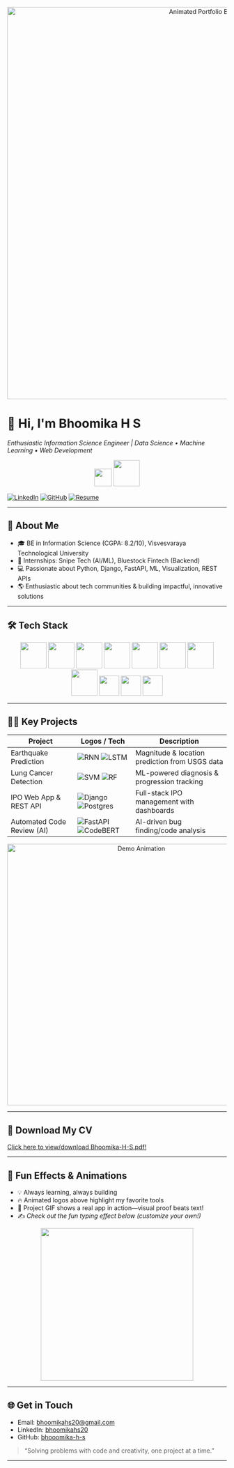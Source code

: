 <!-- 🔥 Animated Header Banner (Place your custom GIF in assets/) -->
<p align="center">
  <img src="assets/animated_super_banner.gif" alt="Animated Portfolio Banner" width="900"/>
</p>

# 👋 Hi, I'm Bhoomika H S  
*Enthusiastic Information Science Engineer | Data Science • Machine Learning • Web Development*

<!-- Dynamic Emoji Animation (Optional) -->
<p align="center">
  <img src="https://raw.githubusercontent.com/MartinHeinz/MartinHeinz/master/wave.gif" width="40"/>
  <img src="assets/welcome_orbit.gif" width="60"/>
</p>

[![LinkedIn](https://img.shields.io/badge/LinkedIn-blue?style=flat-square&logo=linkedin)](https://linkedin.com/in/bhoomikahs20)
[![GitHub](https://img.shields.io/badge/GitHub-100000?style=flat-square&logo=github&logoColor=white)](https://github.com/bhooomika-h-s)
[![Resume](https://img.shields.io/badge/Download%20CV-Red?style=flat-square&logo=adobeacrobatreader&logoColor=white)](./Bhoomika-H-S.pdf)

---

## 🚀 About Me

- 🎓 BE in Information Science (CGPA: 8.2/10), Visvesvaraya Technological University  
- 🏢 Internships: Snipe Tech (AI/ML), Bluestock Fintech (Backend)  
- 💻 Passionate about Python, Django, FastAPI, ML, Visualization, REST APIs  
- 🌎 Enthusiastic about tech communities & building impactful, innovative solutions

---

## 🛠️ Tech Stack

<!-- Animated Tech Logos (replace GIF/SVG file names as needed in assets/) -->
<p align="center">
  <img src="assets/python_animated.gif" width="60"/>
  <img src="assets/django_spin.gif" width="60"/>
  <img src="assets/fastapi_motion.gif" width="60"/>
  <img src="assets/tableau_pulse.gif" width="60"/>
  <img src="assets/powerbi_chart.gif" width="60"/>
  <img src="assets/googlecloud_dynamic.gif" width="60"/>
  <img src="assets/mongodb_wave.gif" width="60"/>
  <img src="assets/tensorflow_cycle.gif" width="60"/>
  <img src="assets/html5_bounce.gif" width="46"/>
  <img src="assets/css3_rotate.gif" width="46"/>
  <img src="assets/javascript_flip.gif" width="46"/>
</p>

---

## 🧑‍💻 Key Projects

| Project                              | Logos / Tech         | Description                                        |
|---------------------------------------|----------------------|----------------------------------------------------|
| Earthquake Prediction                 | ![RNN](assets/rnn_animated.gif) ![LSTM](assets/lstm_animated.gif) | Magnitude & location prediction from USGS data       |
| Lung Cancer Detection                 | ![SVM](assets/svm_pulse.gif) ![RF](assets/rf_motion.gif) | ML-powered diagnosis & progression tracking          |
| IPO Web App & REST API                | ![Django](assets/django_spin.gif) ![Postgres](assets/postgres_twist.gif) | Full-stack IPO management with dashboards            |
| Automated Code Review (AI)            | ![FastAPI](assets/fastapi_motion.gif) ![CodeBERT](assets/codebert_spin.gif) | AI-driven bug finding/code analysis                  |

<!-- Demo GIF (swap for your project/app showcase GIFs) -->
<p align="center">
  <img src="assets/project_showcase.gif" alt="Demo Animation" width="600"/>
</p>

---

## 📄 Download My CV

[Click here to view/download Bhoomika-H-S.pdf!](./Bhoomika-H-S.pdf)

---

## 🎉 Fun Effects & Animations

- 💡 Always learning, always building
- 🔥 Animated logos above highlight my favorite tools
- 🌈 Project GIF shows a real app in action—visual proof beats text!
- ✍️ _Check out the fun typing effect below (customize your own!)_

<!-- Typing Animation -->
<p align="center">
  <img src="assets/typing_animation.gif" width="350"/>
</p>

---

## 🌐 Get in Touch

- Email: bhoomikahs20@gmail.com  
- LinkedIn: [bhoomikahs20](https://linkedin.com/in/bhoomikahs20)  
- GitHub: [bhooomika-h-s](https://github.com/bhooomika-h-s)

> “Solving problems with code and creativity, one project at a time.”

---

<!-- Inspiration badges & templates: https://github.com/abhisheknaiidu/awesome-github-profile-readme -->

